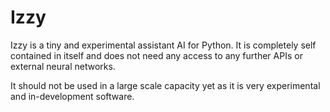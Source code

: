 # Izzy

Izzy is a tiny and experimental assistant AI for Python. It is completely self contained in itself and does not need any access to any further APIs or external neural networks.

It should not be used in a large scale capacity yet as it is very experimental and in-development software.
